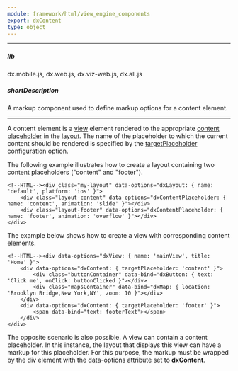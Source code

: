 ```yaml
---
module: framework/html/view_engine_components
export: dxContent
type: object
---
```

---
##### lib
dx.mobile.js, dx.web.js, dx.viz-web.js, dx.all.js

##### shortDescription
A markup component used to define markup options for a content element.

---
A content element is a [view](/api-reference/40%20SPA%20Framework/Markup%20Components/dxView '/Documentation/ApiReference/SPA_Framework/Markup_Components/dxView/') element rendered to the appropriate [content placeholder](/api-reference/40%20SPA%20Framework/Markup%20Components/dxContentPlaceholder '/Documentation/ApiReference/SPA_Framework/Markup_Components/dxContentPlaceholder/') in the [layout](/api-reference/40%20SPA%20Framework/Markup%20Components/dxLayout '/Documentation/ApiReference/SPA_Framework/Markup_Components/dxLayout/'). The name of the placeholder to which the current content should be rendered is specified by the [targetPlaceholder](/api-reference/40%20SPA%20Framework/Markup%20Components/dxContent/1%20Configuration/targetPlaceholder.md '/Documentation/ApiReference/SPA_Framework/Markup_Components/dxContent/Configuration/#targetPlaceholder') configuration option.

The following example illustrates how to create a layout containing two content placeholders ("content" and "footer").

    <!--HTML--><div class="my-layout" data-options="dxLayout: { name: 'default', platform: 'ios' }">
        <div class="layout-content" data-options="dxContentPlaceholder: { name: 'content', animation: 'slide' }"></div>
        <div class="layout-footer" data-options="dxContentPlaceholder: { name: 'footer', animation: 'overflow' }"></div>
    </div>

The example below shows how to create a view with corresponding content elements.

    <!--HTML--><div data-options="dxView: { name: 'mainView', title: 'Home' }">
        <div data-options="dxContent: { targetPlaceholder: 'content' }">
            <div class="buttonContainer" data-bind="dxButton: { text: 'Click me', onClick: buttonClicked }"></div>
            <div class="mapsContainer" data-bind="dxMap: { location: 'Brooklyn Bridge,New York,NY', zoom: 10 }"></div>
        </div>
        <div data-options="dxContent: { targetPlaceholder: 'footer' }">
            <span data-bind="text: footerText"></span>
        </div>
    </div>

The opposite scenario is also possible. A view can contain a content placeholder. In this instance, the layout that displays this view can have a markup for this placeholder. For this purpose, the markup must be wrapped by the div element with the data-options attribute set to **dxContent**.